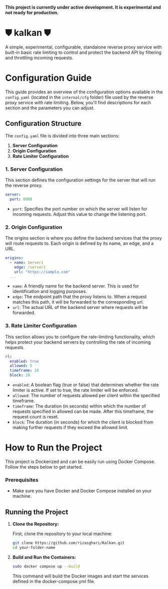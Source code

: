 **This project is currently under active development. It is experimental and not ready for production.**

# ⛊ kalkan ⛊
A simple, experimental, configurable, standalone reverse proxy service with built-in basic rate limiting to control and protect the backend API by filtering and throttling incoming requests.

# Configuration Guide

This guide provides an overview of the configuration options available in the `config.yaml` (located in the `internal/cfg` folder) file used by the reverse proxy service with rate limiting. Below, you'll find descriptions for each section and the parameters you can adjust.

## Configuration Structure

The `config.yaml` file is divided into three main sections:

1. **Server Configuration**
2. **Origin Configuration**
3. **Rate Limiter Configuration**

### 1. Server Configuration

This section defines the configuration settings for the server that will run the reverse proxy.

```yaml
server:
  port: 8080
```
- `port`: Specifies the port number on which the server will listen for incoming requests. Adjust this value to change the listening port.


### 2. Origin Configuration
The origins section is where you define the backend services that the proxy will route requests to. Each origin is defined by its name, an edge, and a URL.
```yaml
origins:
  - name: Server1
    edge: /server1
    url: "https://sample.com"
  ...
```
- `name`: A friendly name for the backend server. This is used for identification and logging purposes.
- `edge`: The endpoint path that the proxy listens to. When a request matches this path, it will be forwarded to the corresponding url.
- `url`: The actual URL of the backend server where requests will be forwarded.

### 3. Rate Limiter Configuration
This section allows you to configure the rate-limiting functionality, which helps protect your backend servers by controlling the rate of incoming requests.
```yaml
rl:
  enabled: true
  allowed: 5
  timeframe: 10
  block: 20
```
- `enabled`: A boolean flag (true or false) that determines whether the rate limiter is active. If set to true, the rate limiter will be enforced.
- `allowed`: The number of requests allowed per client within the specified timeframe.
- `timeframe`: The duration (in seconds) within which the number of requests specified in allowed can be made. After this timeframe, the request count is reset.
- `block`: The duration (in seconds) for which the client is blocked from making further requests if they exceed the allowed limit.

# How to Run the Project

This project is Dockerized and can be easily run using Docker Compose. Follow the steps below to get started.

### Prerequisites

- Make sure you have Docker and Docker Compose installed on your machine.

## Running the Project

1. **Clone the Repository:**

   First, clone the repository to your local machine:

   ```bash
   git clone https://github.com/rizasghari/Kalkan.git
   cd your-folder-name
   ```

2. **Build and Run the Containers:**
   ```bash
   sudo docker compose up --build
   ```
   This command will build the Docker images and start the services defined in the docker-compose.yml file.
   